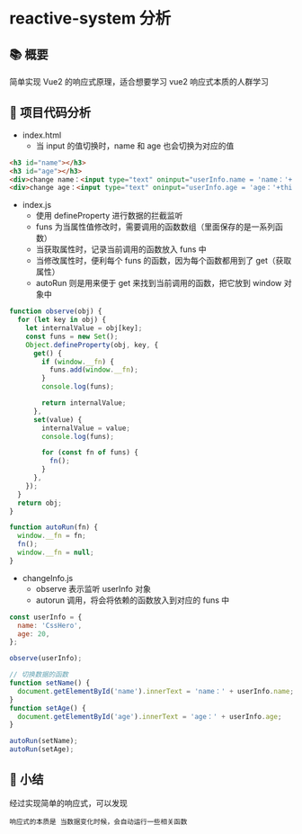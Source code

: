 # reactive-system 分析

## 📚 概要

简单实现 Vue2 的响应式原理，适合想要学习 vue2 响应式本质的人群学习

## 🌱 项目代码分析

- index.html
  - 当 input 的值切换时，name 和 age 也会切换为对应的值

```html
<h3 id="name"></h3>
<h3 id="age"></h3>
<div>change name：<input type="text" oninput="userInfo.name = 'name：'+this.value" /></div>
<div>change age：<input type="text" oninput="userInfo.age = 'age：'+this.value" /></div>
```

- index.js
  - 使用 defineProperty 进行数据的拦截监听
  - funs 为当属性值修改时，需要调用的函数数组（里面保存的是一系列函数）
  - 当获取属性时，记录当前调用的函数放入 funs 中
  - 当修改属性时，便利每个 funs 的函数，因为每个函数都用到了 get（获取属性）
  - autoRun 则是用来便于 get 来找到当前调用的函数，把它放到 window 对象中

```js
function observe(obj) {
  for (let key in obj) {
    let internalValue = obj[key];
    const funs = new Set();
    Object.defineProperty(obj, key, {
      get() {
        if (window.__fn) {
          funs.add(window.__fn);
        }
        console.log(funs);

        return internalValue;
      },
      set(value) {
        internalValue = value;
        console.log(funs);

        for (const fn of funs) {
          fn();
        }
      },
    });
  }
  return obj;
}

function autoRun(fn) {
  window.__fn = fn;
  fn();
  window.__fn = null;
}
```

- changeInfo.js
  - observe 表示监听 userInfo 对象
  - autorun 调用，将会将依赖的函数放入到对应的 funs 中

```js
const userInfo = {
  name: 'CssHero',
  age: 20,
};

observe(userInfo);

// 切换数据的函数
function setName() {
  document.getElementById('name').innerText = 'name：' + userInfo.name;
}
function setAge() {
  document.getElementById('age').innerText = 'age：' + userInfo.age;
}

autoRun(setName);
autoRun(setAge);
```

## 👥 小结

经过实现简单的响应式，可以发现

`响应式的本质是 当数据变化时候，会自动运行一些相关函数`
